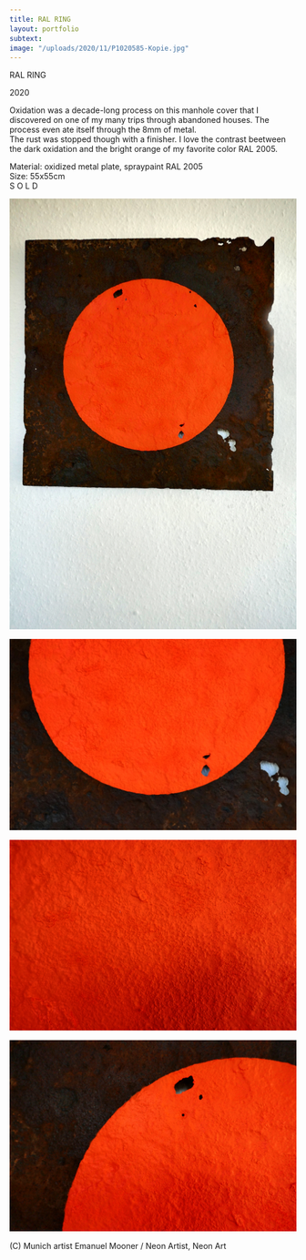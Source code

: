 ```yaml
---
title: RAL RING
layout: portfolio
subtext: 
image: "/uploads/2020/11/P1020585-Kopie.jpg"
---
```

RAL RING

2020

Oxidation was a decade-long process on this manhole cover that I discovered on one of my many trips through abandoned houses. The process even ate itself through the 8mm of metal.  
The rust was stopped though with a finisher. I love the contrast beetween the dark oxidation and the bright orange of my favorite color RAL 2005.

Material: oxidized metal plate, spraypaint RAL 2005  
Size: 55x55cm  
S O L D

![y](/uploads/2020/11/P1020585-Kopie.jpg)

![y](/uploads/2020/11/P1020617-Kopie.jpg)

![y](/uploads/2020/11/P1020612-Kopie.jpg)

![y](/uploads/2020/11/P1020597-Kopie.jpg)

(C) Munich artist Emanuel Mooner / Neon Artist, Neon Art







